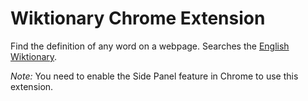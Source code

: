 # Wiktionary Chrome Extension

Find the definition of any word on a webpage. Searches the [English Wiktionary](https://en.wiktionary.org).

_Note:_ You need to enable the Side Panel feature in Chrome to use this extension.
